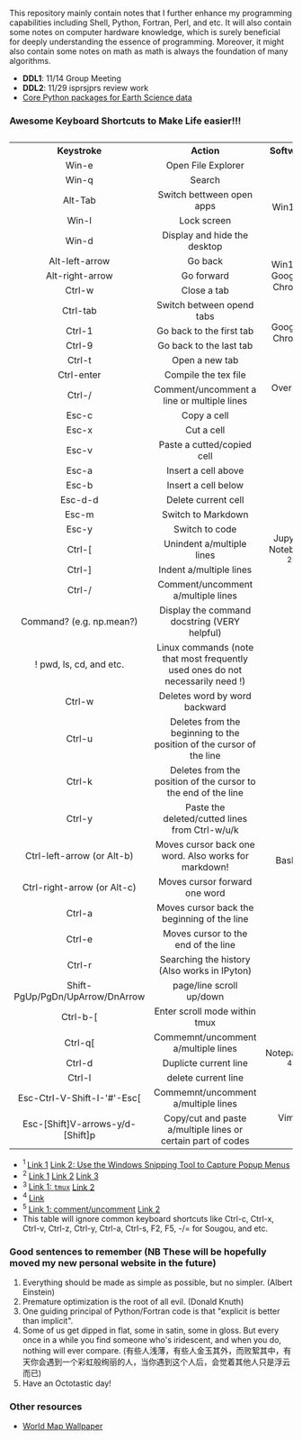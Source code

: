 This repository mainly contain notes that I further enhance my programming capabilities including Shell, Python, Fortran, Perl, and etc. It will also contain some notes on computer hardware knowledge, which is surely beneficial for deeply understanding the essence of programming. Moreover, it might also contain some notes on math as math is always the foundation of many algorithms.

- **DDL1**: 11/14 Group Meeting
- **DDL2**: 11/29 isprsjprs review work
- [Core Python packages for Earth Science data](http://wiki.seas.harvard.edu/geos-chem/index.php/Python_tools_for_use_with_GEOS-Chem#Core_Python_packages_for_Earth_Science_data)

### Awesome Keyboard Shortcuts to Make Life easier!!!
<table>
  <caption class="cap"></caption>
  <tr>
    <th class="title">Keystroke</th>
    <th class="title">Action</th>
    <th class="title">Software</th>
  </tr>
  <tr>
    <td valign="center" align='center'>Win-e</td>
    <td valign="center" align='center'>Open File Explorer</td>
    <td valign="center" align='center' rowspan=5>Win10<sup> 1</sup></td>
  </tr>
  <tr>
    <td valign="center" align='center'>Win-q</td>
    <td valign="center" align='center'>Search</td>
  </tr>
  <tr>
    <td valign="center" align='center'>Alt-Tab</td>
    <td valign="center" align='center'>Switch bettween open apps</td>
  </tr>
  <tr>
    <td valign="center" align='center'>Win-l</td>
    <td valign="center" align='center'>Lock screen</td>
  </tr>
  <tr>
    <td valign="center" align='center'>Win-d</td>
    <td valign="center" align='center'>Display and hide the desktop</td>
  </tr>
  <tr>
    <td valign="center" align='center'>Alt-left-arrow</td>
    <td valign="center" align='center'>Go back</td>
    <td valign="center" align='center' rowspan=3>Win10 & Google-Chrome</td>
  </tr>
  <tr>
    <td valign="center" align='center'>Alt-right-arrow</td>
    <td valign="center" align='center'>Go forward</td>
  </tr>
  <tr>
    <td valign="center" align='center'>Ctrl-w</td>
    <td valign="center" align='center'>Close a tab</td>
  </tr>
  <tr>
    <td valign="center" align='center'>Ctrl-tab</td>
    <td valign="center" align='center'>Switch between opend tabs</td>
    <td valign="center" align='center' rowspan=4>Google-Chrome</td>
  </tr>
  <tr>
    <td valign="center" align='center'>Ctrl-1</td>
    <td valign="center" align='center'>Go back to the first tab</td>
  </tr>
  <tr>
    <td valign="center" align='center'>Ctrl-9</td>
    <td valign="center" align='center'>Go back to the last tab</td>
  </tr>
  <tr>
    <td valign="center" align='center'>Ctrl-t</td>
    <td valign="center" align='center'>Open a new tab</td>
  </tr>
  <tr>
    <td valign="center" align='center'>Ctrl-enter</td>
    <td valign="center" align='center'>Compile the tex file</td>
    <td valign="center" align='center' rowspan=2>Overleaf</td>
  </tr>
  <tr>
    <td valign="center" align='center'>Ctrl-/</td>
    <td valign="center" align='center'>Comment/uncomment a line or multiple lines</td>
  </tr>
  <tr>
    <td valign="center" align='center'>Esc-c</td>
    <td valign="center" align='center'>Copy a cell</td>
    <td valign="center" align='center' rowspan=13>Jupyter Notebook<sup> 2</sup></td>
  </tr>
  <tr>
    <td valign="center" align='center'>Esc-x</td>
    <td valign="center" align='center'>Cut a cell</td>
  </tr>
  <tr>
    <td valign="center" align='center'>Esc-v</td>
    <td valign="center" align='center'>Paste a cutted/copied cell</td>
  </tr>
  <tr>
    <td valign="center" align='center'>Esc-a</td>
    <td valign="center" align='center'>Insert a cell above</td>
  </tr>
  <tr>
    <td valign="center" align='center'>Esc-b</td>
    <td valign="center" align='center'>Insert a cell below</td>
  </tr>
  <tr>
    <td valign="center" align='center'>Esc-d-d</td>
    <td valign="center" align='center'>Delete current cell</td>
  </tr>
  <tr>
    <td valign="center" align='center'>Esc-m</td>
    <td valign="center" align='center'>Switch to Markdown</td>
  </tr>
  <tr>
    <td valign="center" align='center'>Esc-y</td>
    <td valign="center" align='center'>Switch to code</td>
  </tr>
  <tr>
    <td valign="center" align='center'>Ctrl-[</td>
    <td valign="center" align='center'>Unindent a/multiple lines</td>
  </tr>
  <tr>
    <td valign="center" align='center'>Ctrl-]</td>
    <td valign="center" align='center'>Indent a/multiple lines</td>
  </tr>
  <tr>
    <td valign="center" align='center'>Ctrl-/</td>
    <td valign="center" align='center'>Comment/uncomment a/multiple lines</td>
  </tr>
  <tr>
    <td valign="center" align='center'>Command? (e.g. np.mean?)</td>
    <td valign="center" align='center'>Display the command docstring (VERY helpful)</td>
  </tr>
  <tr>
    <td valign="center" align='center'>! pwd, ls, cd, and etc.</td>
    <td valign="center" align='center'>Linux commands (note that most frequently used ones do not necessarily need !)</td>
  </tr>
  <tr>
    <td valign="center" align='center'>Ctrl-w</td>
    <td valign="center" align='center'>Deletes word by word backward</td>
    <td valign="center" align='center' rowspan=11>Bash<sup> 3</sup></td>
  </tr>
  <tr>
    <td valign="center" align='center'>Ctrl-u</td>
    <td valign="center" align='center'>Deletes from the beginning to the position of the cursor of the line</td>
  </tr>
  <tr>
    <td valign="center" align='center'>Ctrl-k</td>
    <td valign="center" align='center'>Deletes from the position of the cursor to the end of the line</td>
  </tr>
  <tr>
    <td valign="center" align='center'>Ctrl-y</td>
    <td valign="center" align='center'>Paste the deleted/cutted lines from Ctrl-w/u/k</td>
  </tr>
  <tr>
    <td valign="center" align='center'>Ctrl-left-arrow (or Alt-b)</td>
    <td valign="center" align='center'>Moves cursor back one word. Also works for markdown!</td>
  </tr>
  <tr>
    <td valign="center" align='center'>Ctrl-right-arrow (or Alt-c)</td>
    <td valign="center" align='center'>Moves cursor forward one word</td>
  </tr>
  <tr>
    <td valign="center" align='center'>Ctrl-a</td>
    <td valign="center" align='center'>Moves cursor back the beginning of the line</td>
  </tr>
  <tr>
    <td valign="center" align='center'>Ctrl-e</td>
    <td valign="center" align='center'>Moves cursor to the end of the line</td>
  </tr>
  <tr>
    <td valign="center" align='center'>Ctrl-r</td>
    <td valign="center" align='center'>Searching the history (Also works in IPyton)</td>
  </tr>
  <tr>
    <td valign="center" align='center'>Shift-PgUp/PgDn/UpArrow/DnArrow</td>
    <td valign="center" align='center'>page/line scroll up/down</td>
  </tr>
  <tr>
    <td valign="center" align='center'>Ctrl-b-[</td>
    <td valign="center" align='center'>Enter scroll mode within tmux</td>
  </tr>
  <tr>
    <td valign="center" align='center'>Ctrl-q[</td>
    <td valign="center" align='center'>Commemnt/uncomment a/multiple lines</td>
    <td valign="center" align='center' rowspan=3>Notepad++<sup> 4</sup></td>
  </tr>
  <tr>
    <td valign="center" align='center'>Ctrl-d</td>
    <td valign="center" align='center'>Duplicte current line</td>
  </tr>
  <tr>
    <td valign="center" align='center'>Ctrl-l</td>
    <td valign="center" align='center'>delete current line</td>
  </tr>
  <tr>
    <td valign="center" align='center'>Esc-Ctrl-V-Shift-I-'#'-Esc[</td>
    <td valign="center" align='center'>Commemnt/uncomment a/multiple lines</td>
    <td valign="center" align='center' rowspan=3>Vim<sup> 5</sup></td>
  </tr>
  <tr>
    <td valign="center" align='center'>Esc-[Shift]V-arrows-y/d-[Shift]p</td>
    <td valign="center" align='center'>Copy/cut and paste a/multiple lines or certain part of codes</td>
  </tr>
</table>

- <sup>1 </sup> [Link 1](https://support.microsoft.com/en-gb/help/12445/windows-keyboard-shortcuts) [Link 2: Use the Windows Snipping Tool to Capture Popup Menus](https://helpdeskgeek.com/how-to/use-the-windows-snipping-tool-to-capture-popup-menus/)
- <sup>2 </sup> [Link 1](https://www.cheatography.com/weidadeyue/cheat-sheets/jupyter-notebook/pdf_bw/) [Link 2](https://www.dataquest.io/blog/jupyter-notebook-tips-tricks-shortcuts/) [Link 3](https://towardsdatascience.com/jypyter-notebook-shortcuts-bf0101a98330)
- <sup>3 </sup> [Link 1: `tmux`](https://www.hamvocke.com/blog/a-quick-and-easy-guide-to-tmux/) [Link 2](https://superuser.com/questions/209437/how-do-i-scroll-in-tmux)
- <sup>4 </sup> [Link](http://www.keyxl.com/aaacd5a/43/Notepad-Plus-text-editor-software-keyboard-shortcuts.htm)
- <sup>5 </sup> [Link 1: comment/uncomment](https://discuss.devopscube.com/t/how-to-comment-and-uncomment-multiple-line-vi-terminal-editor/64) [Link 2](https://stackoverflow.com/questions/73319/duplicate-a-whole-line-in-vim)
- This table will ignore common keyboard shortcuts like Ctrl-c, Ctrl-x, Ctrl-v, Ctrl-z, Ctrl-y, Ctrl-a, Ctrl-s, F2, F5, -/= for Sougou, and etc.


### Good sentences to remember (NB These will be hopefully moved my new personal website in the future)
1. Everything should be made as simple as possible, but no simpler. (Albert Einstein)
2. Premature optimization is the root of all evil. (Donald Knuth)
3. One guiding principal of Python/Fortran code is that "explicit is better than implicit".
4. Some of us get dipped in flat, some in satin, some in gloss. But every once in a while you find someone who's iridescent, and when you do, nothing will ever compare. (有些人浅薄，有些人金玉其外，而败絮其中，有天你会遇到一个彩虹般绚丽的人，当你遇到这个人后，会觉着其他人只是浮云而已)
5. Have an Octotastic day!

### Other resources
- [World Map Wallpaper](https://wall.alphacoders.com/by_sub_category.php?id=239314&name=%E4%B8%96%E7%95%8C%E5%9C%B0%E5%9B%BE+%E5%A3%81%E7%BA%B8&lang=Chinese)

